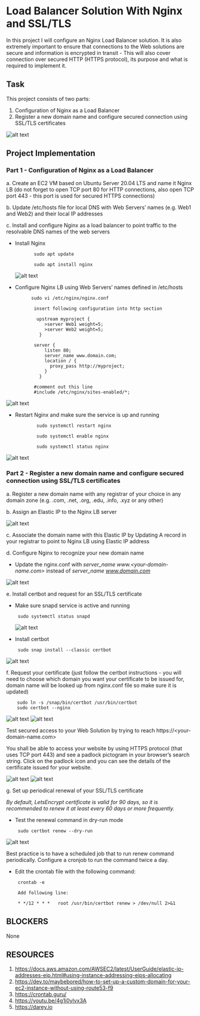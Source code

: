 # Load Balancer Solution With Nginx and SSL/TLS
In this project I will configure an Nginx Load Balancer solution. It is also extremely important to ensure that connections to the Web solutions are secure and information is encrypted in transit - This will also cover connection over secured HTTP (HTTPS protocol), its purpose and what is required to implement it.

## Task
This project consists of two parts:

1. Configuration of Nginx as a Load Balancer
2. Register a new domain name and configure secured connection using SSL/TLS certificates

![alt text](img/proj10/nginx_lb.png)

## Project Implementation
### Part 1 - Configuration of Nginx as a Load Balancer

  a. Create an EC2 VM based on Ubuntu Server 20.04 LTS and name it Nginx LB (do not forget to open TCP port 80 for HTTP connections, also open TCP port 443 - this port is used for secured HTTPS connections)
  
 b. Update /etc/hosts file for local DNS with Web Servers’ names (e.g. Web1 and Web2) and their local IP addresses
 
 c. Install and configure Nginx as a load balancer to point traffic to the resolvable DNS names of the web servers
 
   - Install Nginx
   
                sudo apt update

                sudo apt install nginx
     
     ![alt text](img/proj10/nginx-start.JPG)
     
   - Configure Nginx LB using Web Servers’ names defined in /etc/hosts
 
               sudo vi /etc/nginx/nginx.conf

                insert following configuration into http section

                 upstream myproject {
                    >server Web1 weight=5;
                    >server Web2 weight=5;
                  }

                server {
                    listen 80;
                    server_name www.domain.com;
                    location / {
                      proxy_pass http://myproject;
                    }
                  }

                #comment out this line
                #include /etc/nginx/sites-enabled/*;

![alt text](</img/proj10/nginx_conf file.JPG>)

  - Restart Nginx and make sure the service is up and running
 
                sudo systemctl restart nginx
                
                sudo systemctl enable nginx
                
                sudo systemctl status nginx

![alt text](img/proj10/nginx-status.JPG)

### Part 2 - Register a new domain name and configure secured connection using SSL/TLS certificates

a.  Register a new domain name with any registrar of your choice in any domain zone (e.g. .com, .net, .org, .edu, .info, .xyz or any other)

b.  Assign an Elastic IP to the Nginx LB server 

![alt text](img/proj10/elastic-ip.JPG)

c.  Associate the domain name with this Elastic IP by Updating A record in your registrar to point to Nginx LB using Elastic IP address
 
d.  Configure Nginx to recognize your new domain name

- Update the nginx.conf with *server_name www.<your-domain-name.com>* instead of *server_name www.domain.com*

![alt text](</img/proj10/nginx_conf server name.JPG>)

e. Install certbot and request for an SSL/TLS certificate

  - Make sure snapd service is active and running
  
         sudo systemctl status snapd
    
    ![alt text](img/proj10/snapd-status.JPG)
    
  - Install certbot
  
         sudo snap install --classic certbot

![alt text](img/proj10/classic-certbot.JPG)

f. Request your certificate (just follow the certbot instructions - you will need to choose which domain you want your certificate to be issued for, domain name will be looked up from nginx.conf file so make sure it is updated)

        sudo ln -s /snap/bin/certbot /usr/bin/certbot
        sudo certbot --nginx
        
![alt text](</img/proj10/certbot-success 2.JPG>)
![alt text](img/proj10/certbot-success.JPG)

Test secured access to your Web Solution by trying to reach https://<your-domain-name.com>

You shall be able to access your website by using HTTPS protocol (that uses TCP port 443) and see a padlock pictogram in your browser’s search string. Click on the padlock icon and you can see the details of the certificate issued for your website.

![alt text](img/proj10/sslconf.JPG)
![alt text](img/proj10/ssl-certificate.JPG)

g. Set up periodical renewal of your SSL/TLS certificate

*By default, LetsEncrypt certificate is valid for 90 days, so it is recommended to renew it at least every 60 days or more frequently.*

 - Test the renewal command in dry-run mode

        sudo certbot renew --dry-run

![alt text](img/proj10/renewal-command.JPG)

Best practice is to have a scheduled job that to run renew command periodically. Configure a cronjob to run the command twice a day.

 - Edit the crontab file with the following command:

        crontab -e
	
        Add following line:

        * */12 * * *   root /usr/bin/certbot renew > /dev/null 2>&1

## BLOCKERS

None

## RESOURCES

1. https://docs.aws.amazon.com/AWSEC2/latest/UserGuide/elastic-ip-addresses-eip.html#using-instance-addressing-eips-allocating
2. https://dev.to/maybebored/how-to-set-up-a-custom-domain-for-your-ec2-instance-without-using-route53-f9
3. https://crontab.guru/
4. https://youtu.be/4g1i0ylvx3A
5. https://darey.io

	
